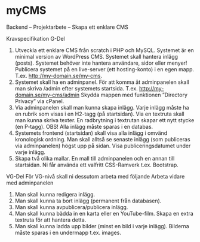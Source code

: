 # myCMS

 Backend – Projektarbete – Skapa ett enklare CMS
 
 
Kravspecifikation
G-Del
1. Utveckla ett enklare CMS från scratch i PHP och MySQL.
Systemet är en minimal version av WordPress CMS.
Systemet skall hantera inlägg (posts).
Systemet behöver inte hantera användare, sidor eller menyer! Publicera systemet på en live-server (ett hosting-konto) i en egen mapp. T.ex. http://my-domain.se/my-cms.
2. Systemet skall ha en adminpanel.
För att komma åt adminpanelen skall man skriva /admin efter systemets startsida. T.ex. http://my-domain.se/my-cms/admin
Skydda mappen med funktionen ”Directory Privacy” via cPanel.
3. Via adminpanelen skall man kunna skapa inlägg.
Varje inlägg måste ha en rubrik som visas i en H2-tagg (på startsidan). Via en textruta skall man kunna skriva texter.
En radbrytning i textrutan skapar ett nytt stycke (en P-tagg).
OBS! Alla inlägg måste sparas i en databas.
4. Systemets frontend (startsidan) skall visa alla inlägg i omvänd kronologisk ordning.
Man skall alltså se senaste inlägg (som publiceras via adminpanelen) högst upp på sidan. Visa publiceringsdatumet under varje inlägg.
5. Skapa två olika mallar. En mall till adminpanelen och en annan till startsidan. Ni får använda ett valfritt CSS-Ramverk t.ex. Bootstrap.

VG-Del
För VG-nivå skall ni dessutom arbeta med följande Arbeta vidare med adminpanelen
1. Man skall kunna redigera inlägg.
2. Man skall kunna ta bort inlägg (permanent från databasen).
3. Man skall kunna avpublicera/publicera inlägg.
4. Man skall kunna bädda in en karta eller en YouTube-film. Skapa en extra textruta för att hantera detta.
5. Man skall kunna ladda upp bilder (minst en bild i varje inlägg). Bilderna måste sparas i en undermapp t.ex. images.
